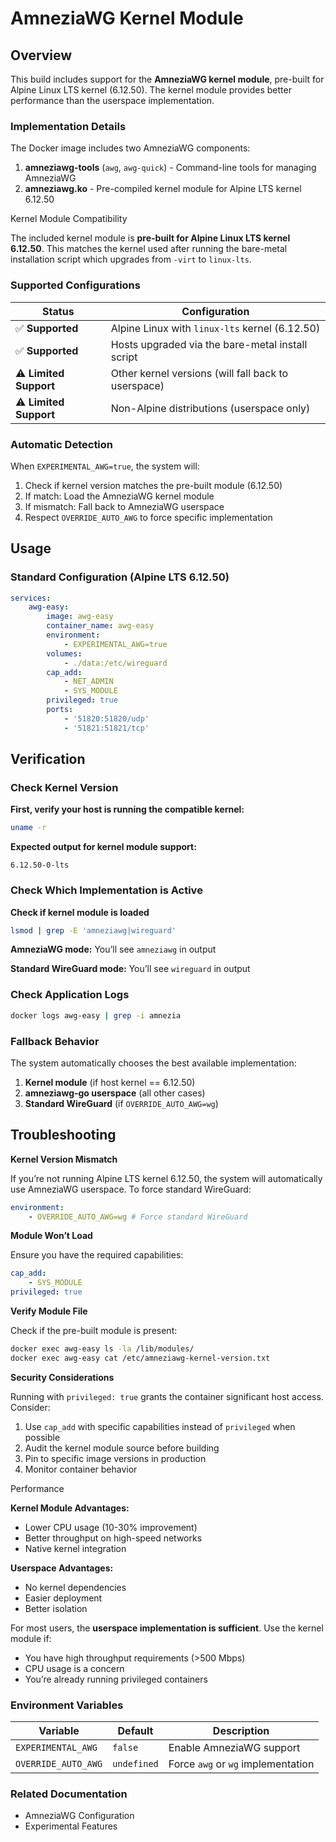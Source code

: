 ﻿# AmneziaWG Kernel Module

## Overview

This build includes support for the **AmneziaWG kernel module**, pre-built for Alpine Linux LTS kernel (6.12.50). The kernel module provides better performance than the userspace implementation.

### Implementation Details

The Docker image includes two AmneziaWG components:

1. **amneziawg-tools** (`awg`, `awg-quick`) - Command-line tools for managing AmneziaWG
2. **amneziawg.ko** - Pre-compiled kernel module for Alpine LTS kernel 6.12.50

Kernel Module Compatibility

The included kernel module is **pre-built for Alpine Linux LTS kernel 6.12.50**. This matches the kernel used after running the bare-metal installation script which upgrades from `-virt` to `linux-lts`.

### Supported Configurations

| Status                 | Configuration                                       |
| ---------------------- | --------------------------------------------------- |
| ✅ **Supported**       | Alpine Linux with `linux-lts` kernel (6.12.50)      |
| ✅ **Supported**       | Hosts upgraded via the bare-metal install script    |
| ⚠️ **Limited Support** | Other kernel versions (will fall back to userspace) |
| ⚠️ **Limited Support** | Non-Alpine distributions (userspace only)           |

### Automatic Detection

When `EXPERIMENTAL_AWG=true`, the system will:

1. Check if kernel version matches the pre-built module (6.12.50)
2. If match: Load the AmneziaWG kernel module
3. If mismatch: Fall back to AmneziaWG userspace
4. Respect `OVERRIDE_AUTO_AWG` to force specific implementation

## Usage

### Standard Configuration (Alpine LTS 6.12.50)

```yaml
services:
    awg-easy:
        image: awg-easy
        container_name: awg-easy
        environment:
            - EXPERIMENTAL_AWG=true
        volumes:
            - ./data:/etc/wireguard
        cap_add:
            - NET_ADMIN
            - SYS_MODULE
        privileged: true
        ports:
            - '51820:51820/udp'
            - '51821:51821/tcp'
```

## Verification

### Check Kernel Version

**First, verify your host is running the compatible kernel:**

```sh
uname -r
```

**Expected output for kernel module support:**

`6.12.50-0-lts`

### Check Which Implementation is Active

**Check if kernel module is loaded**

```sh
lsmod | grep -E 'amneziawg|wireguard'
```

**AmneziaWG mode:** You’ll see `amneziawg` in output

**Standard WireGuard mode:** You’ll see `wireguard` in output

### Check Application Logs

```sh
docker logs awg-easy | grep -i amnezia
```

### Fallback Behavior

The system automatically chooses the best available implementation:

1. **Kernel module** (if host kernel == 6.12.50)
2. **amneziawg-go userspace** (all other cases)
3. **Standard WireGuard** (if `OVERRIDE_AUTO_AWG=wg`)

## Troubleshooting

**Kernel Version Mismatch**

If you’re not running Alpine LTS kernel 6.12.50, the system will automatically use AmneziaWG userspace. To force standard WireGuard:

```yaml
environment:
    - OVERRIDE_AUTO_AWG=wg # Force standard WireGuard
```

**Module Won’t Load**

Ensure you have the required capabilities:

```yaml
cap_add:
    - SYS_MODULE
privileged: true
```

**Verify Module File**

Check if the pre-built module is present:

```sh
docker exec awg-easy ls -la /lib/modules/
docker exec awg-easy cat /etc/amneziawg-kernel-version.txt
```

**Security Considerations**

Running with `privileged: true` grants the container significant host access. Consider:

1. Use `cap_add` with specific capabilities instead of `privileged` when possible
2. Audit the kernel module source before building
3. Pin to specific image versions in production
4. Monitor container behavior

Performance

**Kernel Module Advantages:**

- Lower CPU usage (10-30% improvement)
- Better throughput on high-speed networks
- Native kernel integration

**Userspace Advantages:**

- No kernel dependencies
- Easier deployment
- Better isolation

For most users, the **userspace implementation is sufficient**. Use the kernel module if:

- You have high throughput requirements (&gt;500 Mbps)
- CPU usage is a concern
- You’re already running privileged containers

### Environment Variables

| Variable            | Default     | Description                        |
| ------------------- | ----------- | ---------------------------------- |
| `EXPERIMENTAL_AWG`  | `false`     | Enable AmneziaWG support           |
| `OVERRIDE_AUTO_AWG` | `undefined` | Force `awg` or `wg` implementation |

### Related Documentation

- AmneziaWG Configuration
- Experimental Features
